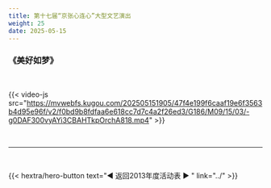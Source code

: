 ```yaml
---
title: 第十七届“京张心连心”大型文艺演出
weight: 25
date: 2025-05-15
---
```


### 《美好如梦》

<br>

{{< video-js src="https://mvwebfs.kugou.com/202505151905/47f4e199f6caaf19e6f3563b4d95e96f/v2/f0bd9b8fdfaa6e618cc7d7c4a2f26ed3/G186/M09/15/03/-g0DAF300vyAYi3CBAHTkpOrchA818.mp4" >}}


<br>
<hr>
<br>

{{< hextra/hero-button text="◀ 返回2013年度活动表 ▶ " link="../" >}}